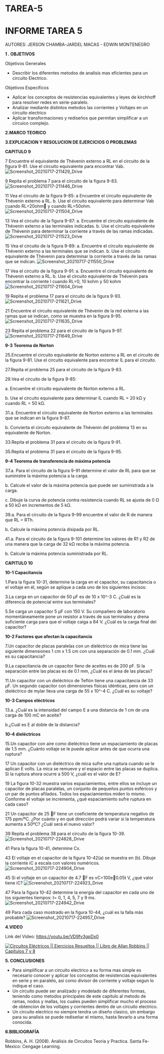 # TAREA-5
# INFORME TAREA 5 


AUTORES: JERSON CHAMBA-JARDEL MACAS - EDWIN MONTENEGRO 

**1 . OBJETIVOS**

Objetivos Generales
*  Describir los diferentes metodos de analisis mas eficientes para un circuito Electrico.


Objetivos Especificos

* Aplicar los conceptos de resistencias equivalentes y leyes de kirchhoff para resolver redes en serie-paralelo.
* Analizar mediante distintos metodos las corrientes y Voltajes en un circuito electrico
* Aplicar transformaciones y rediseños que permitan simplificar a un circuico complejo.


**2.MARCO TEORICO**



**3.EXPLICACION Y RESOLUCION DE EJERCICIOS O PROBLEMAS**


**CAPITULO 9**

7 Encuentre el equivalente de Thévenin externo a RL en el circuito de la figura 9-81. Use el circuito equivalente para encontrar Vab.
![Screenshot_20210717-211429_Drive](https://user-images.githubusercontent.com/86451564/126053650-a73af2b1-fb56-4dba-84cd-34253bc17253.jpg)

9 Repita el problema 7 para el circuito de la figura 9-83.
![Screenshot_20210717-211446_Drive](https://user-images.githubusercontent.com/86451564/126053655-22e3c9f0-f3e6-4afa-b324-19ac379d64b7.jpg)

11 Vea el circuito de la figura 9-85:
a Encuentre el circuito equivalente de Thévenin externo a RL.
b. Use el circuito equivalente para determinar Vab cuando RL=20ohm y cuando RL=50ohm.
![Screenshot_20210717-211504_Drive](https://user-images.githubusercontent.com/86451564/126053672-4a310fb6-ad86-47b1-ad63-ef1d4cc0e4b7.jpg)

13 Vea el circuito de la figura 9-87:
a. Encuentre el circuito equivalente de Thévenin externo a las terminales indicadas.
b. Use el circuito equivalente de Thévenin para determinar la corriente a través de las ramas indicadas.
![Screenshot_20210717-211523_Drive](https://user-images.githubusercontent.com/86451564/126053679-90c82021-04f5-4a5a-a048-dd2c8c7fd51d.jpg)

15 Vea el circuito de la figura 9-89:
a. Encuentre el circuito equivalente de Thévenin externo a las terminales que se indican.
b. Use el circuito equivalente de Thévenin para determinar la corriente a través de las ramas que se indican.
![Screenshot_20210717-211550_Drive](https://user-images.githubusercontent.com/86451564/126053685-aca1a0b3-6cc7-4cab-938e-49cbbe9e4a16.jpg)

17 Vea el circuito de la figura 9-91:
a. Encuentre el circuito equivalente de Thévenin externo a RL.
b. Use el circuito equivalente de Thévenin para encontrar la corriente I
cuando RL=0, 10 kohm y 50 kohm
![Screenshot_20210717-211604_Drive](https://user-images.githubusercontent.com/86451564/126053688-80594ba1-6ad4-4f3e-9077-a1152153a5ee.jpg)

19 Repita el problema 17 para el circuito de la figura 9-93.
![Screenshot_20210717-211621_Drive](https://user-images.githubusercontent.com/86451564/126053700-5049a87c-8da5-4a9f-9187-95235326f333.jpg)

21 Encuentre el circuito equivalente de Thévenin de la red externa a las ramas que se indican, como se muestra en la figura 9-95.
![Screenshot_20210717-211635_Drive](https://user-images.githubusercontent.com/86451564/126053704-7434afa0-7046-427f-8cbd-f9d2f1b620e4.jpg)

23 Repita el problema 22 para el circuito de la figura 9-97.
![Screenshot_20210717-211649_Drive](https://user-images.githubusercontent.com/86451564/126053710-17f6279c-82a9-45f5-a94f-6a9a9dcb3655.jpg)

**9-3 Teorema de Norton**

25.Encuentre el circuito equivalente de Norton externo a RL en el circuito de la figura 9-81. Use el circuito equivalente para encontrar IL para el circuito.

27.Repita el problema 25 para el circuito de la figura 9-83.

29.Vea el circuito de la figura 9-85: 

a. Encuentre el circuito equivalente de Norton externo a RL. 

b. Use el circuito equivalente para determinar IL cuando RL = 20 kΩ y cuando RL = 50 kΩ.

31.a. Encuentre el circuito equivalente de Norton externo a las terminales que se indican en la figura 9-87. 

b. Convierta el circuito equivalente de Thévenin del problema 13 en su equivalente de Norton.

33.Repita el problema 31 para el circuito de la figura 9-91.

35.Repita el problema 31 para el circuito de la figura 9-95.

**9-4 Teorema de transferencia de máxima potencia** 

37.a. Para el circuito de la figura 9-91 determine el valor de RL para que se suministre la máxima potencia a la carga. 

b. Calcule el valor de la máxima potencia que puede ser suministrada a la carga.

c. Dibuje la curva de potencia contra resistencia cuando RL se ajusta de 0 Ω a 50 kΩ en incrementos de 5 kΩ.

39.a. Para el circuito de la figura 9-99 encuentre el valor de R de manera que RL = RTh.

b. Calcule la máxima potencia disipada por RL. 

41.a. Para el circuito de la figura 9-101 determine los valores de R1 y R2 de una manera que la carga de 32 kΩ reciba la máxima potencia. 

b. Calcule la máxima potencia suministrada por RL.   














**CAPITULO 10**

**10-1 Capacitancia**

1.Para la figura 10-31, determine la carga en el capacitor, su capacitancia o el voltaje en él, según se aplique a cada uno de los siguientes incisos:

3.La carga en un capacitor de 50 µF es de 10 x 10^-3 C. ¿Cuál es la diferencia de potencial entre sus terminales?

5.Se carga un capacitor 5 µF con 150 V. Su compañero de laboratorio momentáneamente pone un resistor a través de sus terminales y drena suficiente carga para que el voltaje caiga a 84 V. ¿Cuál es la carga final del capacitor?  

**10-2 Factores que afectan la capacitancia**

7.Un capacitor de placas paralelas con un dieléctrico de mica tiene las siguiente dimensiones 1 cm x 1.5 cm con una separación de 0.1 mm. ¿Cuál es su capacitancia?

9.La capacitancia de un capacitor lleno de aceites es de 200 pF. Si la separación entre las placas es de 0.1 mm, ¿Cuál es el área de las placas?

11.Un capacitor con un dieléctrico de Teflón tiene una capacitancia de 33 µF. Un segundo capacitor con dimensiones físicas idénticas, pero con un dieléctrico de mylar lleva una carga de 55 x 10^-4 C. ¿Cuál es su voltaje?  

**10-3 Campos eléctricos** 

13.a. ¿Cuál es la intensidad del campo E a una distancia de 1 cm de una carga de 100 mC en aceite?

b.¿Cuál es E al doble de la distancia?

**10-4 dieléctricos**

15.Un capacitor con aire como dieléctrico tiene un espaciamiento de placas de 1.5 mm. ¿Cuánto voltaje se le puede aplicar antes de que ocurra una ruptura? 

17 Un capacitor con un dieléctrico de mica sufre una ruptura cuando se le aplican E volts. La mica se remueve y el espacio entre las placas se duplica. Si la
ruptura ahora ocurre a 500 V, ¿cuál es el valor de E?

19 La figura 10-32 muestra varios espaciamientos, entre ellos se incluye un capacitor de placas paralelas, un conjunto de pequeños puntos esféricos y un par de puntos afilados. Todos los espaciamientos miden lo mismo. Conforme el
voltaje se incrementa, ¿qué espaciamiento sufre ruptura en cada caso?

21 Un capacitor de 25 F tiene un coeficiente de temperatura negativo de 175 ppm/ºC. ¿Por cuánto y en qué dirección podrá variar si la temperatura aumenta a 50ºC? ¿Cuál será el nuevo valor?

39 Repita el problema 38 para el circuito de la figura 10-39.
![Screenshot_20210717-224828_Drive](https://user-images.githubusercontent.com/86451564/126055169-5049ed52-35e4-4227-bb96-578a8251d027.jpg)

41 Para la figura 10-41, determine Cx.

43 El voltaje en el capacitor de la figura 10-42(a) se muestra en (b). Dibuje la corriente iC a escala con valores numéricos.
![Screenshot_20210717-224904_Drive](https://user-images.githubusercontent.com/86451564/126055178-0ba327ea-1284-4d2c-aa3e-0cf04f2c993e.jpg)

45 Si el voltaje en un capacitor de 4.7 F es vC=100e0.05t V, ¿qué valor tiene iC?
![Screenshot_20210717-224923_Drive](https://user-images.githubusercontent.com/86451564/126055189-5f67c826-cd9f-4d60-a2fd-6a9f1776169c.jpg)

47 Para la figura 10-42 determine la energía del capacitor en cada uno de los siguientes tiempos: t= 0, 1, 4, 5, 7 y 9 ms.
![Screenshot_20210717-224942_Drive](https://user-images.githubusercontent.com/86451564/126055193-186204e6-34cd-4f93-afb1-d3e464a0543f.jpg)

49 Para cada caso mostrado en la figura 10-44, ¿cuál es la falla más probable?
![Screenshot_20210717-224957_Drive](https://user-images.githubusercontent.com/86451564/126055197-0b32f962-81b0-46a9-97df-470e49fa5b4d.jpg)

**4.VIDEO**

Link del Video: https://youtu.be/VD9fv3gpDx0

[![Circuitos Eléctricos || Ejercicios Resueltos || Libro de Allan Robbins || Capítulos 7 y 8](https://img.youtube.com/vi/VD9fv3gpDx0/0.jpg)](https://www.youtube.com/watch?v=VD9fv3gpDx0)

**5. CONCLUSIONES**

* Para simplificar a un circuito electrico a su forma mas simple es necesario conocer y aplicar los conceptos de resistencias equivalentes en serie y en paralelo, asi como divisor de corriente y voltaje segun lo indique el caso.
* Un circuito puede ser analizado y modelado de diferentes formas, teniendo como metodos principales de este capitulo al metodo de ramas, nodos y mallas, los cuales pueden simplificar mucho el proceso de obtencion de los voltajes y corrientes dentro de un circuito electrico.
* Un circuito electrico no siempre tendra un diseño clasico, sin embargo para su analisis se puede rediseñar el mismo, hasta llevarlo a una forma conocida.

**6.BIBLIOGRAFÍA**

Robbins, A. H. (2008). Análisis de Circuitos Teoria y Practica. Santa Fe-Mexico: Cengage Learning.
